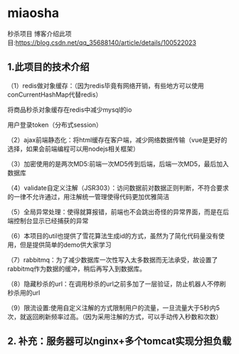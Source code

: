 # miaosha
秒杀项目 博客介绍此项目:https://blog.csdn.net/qq_35688140/article/details/100522023
## 1.此项目的技术介绍
（1）redis做对象缓存：（因为redis毕竟有网络开销，有些地方可以使用conCurrentHashMap代替redis）

将商品秒杀对象缓存在redis中减少mysql的io

用户登录token（分布式session）

（2）ajax前端静态化：将html缓存在客户端，减少网络数据传输（vue是更好的选择，如果会前端编程可以用nodejs相关框架）

（3）加密使用的是两次MD5:前端一次MD5传到后端，后端一次MD5，最后加入数据库

（4）validate自定义注解（JSR303）：访问数据前对数据正则判断，不符合要求的一律不允许通过，用注解统一管理使得代码更加优雅简洁

（5）全局异常处理：使得就算报错，前端也不会跳出奇怪的异常界面，而是在后端控制台显示已经捕获的异常

（6）本项目的util也提供了雪花算法生成id的方式，虽然为了简化代码量没有使用，但是提供简单的demo供大家学习

（7）rabbitmq：为了减少数据库一次性写入太多数据而无法承受，故设置了rabbitmq作为数据的缓冲，稍后再写入到数据库。

（8）隐藏秒杀的url：在调用秒杀的url之前多加了一层验证，防止机器人不停刷秒杀用的url

（9）限流设置:使用自定义注解的方式限制用户的流量，一旦流量大于5秒内5次，就返回刷新频率过高。（因为采用注解的方式，可以手动传入秒数和次数）

## 2. 补充：服务器可以nginx+多个tomcat实现分担负载

